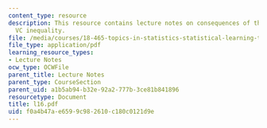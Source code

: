```yaml
---
content_type: resource
description: This resource contains lecture notes on consequences of the generalized
  VC inequality.
file: /media/courses/18-465-topics-in-statistics-statistical-learning-theory-spring-2007/f0a4b47ae6599c982610c180c0121d9e_l16.pdf
file_type: application/pdf
learning_resource_types:
- Lecture Notes
ocw_type: OCWFile
parent_title: Lecture Notes
parent_type: CourseSection
parent_uid: a1b5ab94-b32e-92a2-777b-3ce81b841896
resourcetype: Document
title: l16.pdf
uid: f0a4b47a-e659-9c98-2610-c180c0121d9e
---
```

